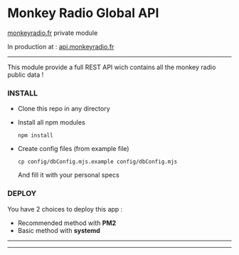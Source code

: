 # Monkey Radio Global API

[monkeyradio.fr](monkeyradio.fr) private module

In production at : [api.monkeyradio.fr](api.monkeyradio.fr)

---

This module provide a full REST API wich contains all the monkey radio public data !

### INSTALL

* Clone this repo in any directory
* Install all npm modules

  ```
  npm install
  ```
* Create config files (from example file)

  ```
  cp config/dbConfig.mjs.example config/dbConfig.mjs
  ```

  And fill it with your personal specs

### DEPLOY

You have 2 choices to deploy this app :

* Recommended method with **PM2**
* Basic method with **systemd**

---



---
